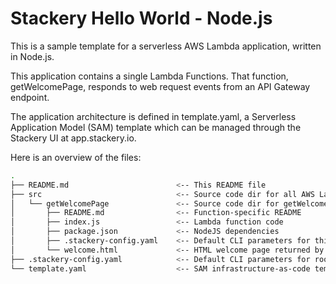 # Stackery Hello World - Node.js

This is a sample template for a serverless AWS Lambda application, written in Node.js.

This application contains a single Lambda Functions.  That function, getWelcomePage,
responds to web request events from an API Gateway endpoint.

The application architecture is defined in template.yaml, a Serverless
Application Model (SAM) template which can be managed through the Stackery UI
at app.stackery.io.

Here is an overview of the files:

```bash
.
├── README.md                        <-- This README file
├── src                              <-- Source code dir for all AWS Lambda functions
│   └── getWelcomePage               <-- Source code dir for getWelcomePage function
│       ├── README.md                <-- Function-specific README
│       ├── index.js                 <-- Lambda function code
│       ├── package.json             <-- NodeJS dependencies
│       ├── .stackery-config.yaml    <-- Default CLI parameters for this directory
│       └── welcome.html             <-- HTML welcome page returned by Lambda function
├── .stackery-config.yaml            <-- Default CLI parameters for root directory
└── template.yaml                    <-- SAM infrastructure-as-code template
```

